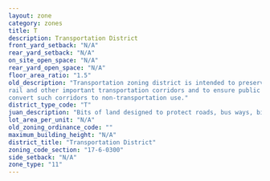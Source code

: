 ```yaml
---
layout: zone
category: zones
title: T
description: Transportation District
front_yard_setback: "N/A"
rear_yard_setback: "N/A"
on_site_open_space: "N/A"
rear_yard_open_space: "N/A"
floor_area_ratio: "1.5"
old_description: "Transportation zoning district is intended to preserve, protect and enhance road, 
rail and other important transportation corridors and to ensure public review of proposals to 
convert such corridors to non-transportation use."
district_type_code: "T"
juan_description: "Bits of land designed to protect roads, bus ways, bike trails, and rail lines."
lot_area_per_unit: "N/A"
old_zoning_ordinance_code: ""
maximum_building_height: "N/A"
district_title: "Transportation District"
zoning_code_section: "17-6-0300"
side_setback: "N/A"
zone_type: "11"
---
```

